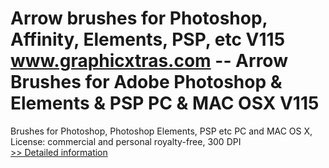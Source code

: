 # Arrow brushes for Photoshop, Affinity, Elements, PSP, etc V115<br />www.graphicxtras.com -- Arrow Brushes for Adobe Photoshop & Elements & PSP PC & MAC OSX V115

Brushes for Photoshop, Photoshop Elements, PSP etc PC and MAC OS X, License: commercial and personal royalty-free, 300 DPI<br />[>> Detailed information](https://secure.shareit.com/shareit/product.html?productid=300469284&affiliateid=200057808)